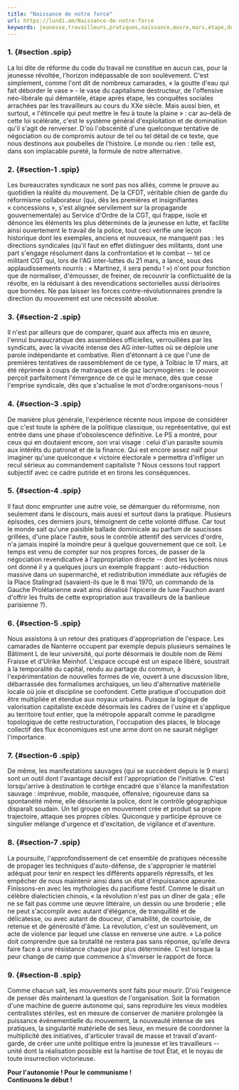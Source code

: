 ```yaml
---
title: "Naissance de notre force"
url: https://lundi.am/Naissance-de-notre-force
keywords: jeunesse,travailleurs,pratiques,naissance,œuvre,mars,étape,dune,cest,travail,mouvement
---
```

### 1. {#section .spip}

La loi dite de réforme du code du travail ne constitue en aucun cas, pour la jeunesse révoltée, l'horizon indépassable de son soulèvement. C'est simplement, comme l'ont dit de nombreux camarades, « la goutte d'eau qui fait déborder le vase » - le vase du capitalisme destructeur, de l'offensive néo-libérale qui démantèle, étape après étape, les conquêtes sociales arrachées par les travailleurs au cours du XXe siècle. Mais aussi bien, et surtout, « l'étincelle qui peut mettre le feu à toute la plaine » : car au-delà de cette loi scélérate, c'est le système général d'exploitation et de domination qu'il s'agit de renverser. D'où l'obscénité d'une quelconque tentative de négociation ou de compromis autour de tel ou tel détail de ce texte, que nous destinons aux poubelles de l'histoire. Le monde ou rien : telle est, dans son implacable pureté, la formule de notre alternative.

### 2. {#section-1 .spip}

Les bureaucrates syndicaux ne sont pas nos alliés, comme le prouve au quotidien la réalité du mouvement. De la CFDT, véritable chien de garde du réformisme collaborateur (qui, dès les premières et insignifiantes « concessions », s'est alignée servilement sur la propagande gouvernementale) au Service d'Ordre de la CGT, qui frappe, isole et dénonce les éléments les plus déterminés de la jeunesse en lutte, et facilite ainsi ouvertement le travail de la police, tout ceci vérifie une leçon historique dont les exemples, anciens et nouveaux, ne manquent pas : les directions syndicales (qu'il faut en effet distinguer des militants, dont une part s'engage résolument dans la confrontation et le combat -- tel ce militant CGT qui, lors de l'AG inter-luttes du 21 mars, a lancé, sous des applaudissements nourris : « Martinez, il sera pendu ! ») n'ont pour fonction que de normaliser, d'émousser, de freiner, de recouvrir la conflictualité de la révolte, en la réduisant à des revendications sectorielles aussi dérisoires que bornées. Ne pas laisser les forces contre-révolutionnaires prendre la direction du mouvement est une nécessité absolue.

### 3. {#section-2 .spip}

Il n'est par ailleurs que de comparer, quant aux affects mis en œuvre, l'ennui bureaucratique des assemblées officielles, verrouillées par les syndicats, avec la vivacité intense des AG inter-luttes où se déploie une parole indépendante et combative. Rien d'étonnant à ce que l'une de premières tentatives de rassemblement de ce type, à Tolbiac le 17 mars, ait été réprimée à coups de matraques et de gaz lacrymogènes : le pouvoir perçoit parfaitement l'émergence de ce qui le menace, dès que cesse l'emprise syndicale, dès que s'actualise le mot d'ordre:organisons-nous !

### 4. {#section-3 .spip}

De manière plus générale, l'expérience récente nous impose de considérer que c'est toute la sphère de la politique classique, ou représentative, qui est entrée dans une phase d'obsolescence définitive. Le PS a montré, pour ceux qui en doutaient encore, son vrai visage : celui d'un parasite soumis aux intérêts du patronat et de la finance. Qui est encore assez naïf pour imaginer qu'une quelconque « victoire électorale » permettra d'infliger un recul sérieux au commandement capitaliste ? Nous cessons tout rapport subjectif avec ce cadre putride et en tirons les conséquences.

### 5. {#section-4 .spip}

Il faut donc emprunter une autre voie, se démarquer du réformisme, non seulement dans le discours, mais aussi et surtout dans la pratique. Plusieurs épisodes, ces derniers jours, témoignent de cette volonté diffuse. Car tout le monde sait qu'une paisible ballade dominicale au parfum de saucisses grillées, d'une place l'autre, sous le contrôle attentif des services d'ordre, n'a jamais inspiré la moindre peur à quelque gouvernement que ce soit. Le temps est venu de compter sur nos propres forces, de passer de la négociation revendicative à l'appropriation directe -- dont les lycéens nous ont donné il y a quelques jours un exemple frappant : auto-réduction massive dans un supermarché, et redistribution immédiate aux réfugiés de la Place Stalingrad (savaient-ils que le 8 mai 1970, un commando de la Gauche Prolétarienne avait ainsi dévalisé l'épicerie de luxe Fauchon avant d'offrir les fruits de cette expropriation aux travailleurs de la banlieue parisienne ?).

### 6. {#section-5 .spip}

Nous assistons à un retour des pratiques d'appropriation de l'espace. Les camarades de Nanterre occupent par exemple depuis plusieurs semaines le Bâtiment L de leur université, qui porte désormais le double nom de Rémi Fraisse et d'Ulrike Meinhof. L'espace occupé est un espace libéré, soustrait à la temporalité du capital, rendu au partage du commun, à l'expérimentation de nouvelles formes de vie, ouvert à une discussion libre, débarrassée des formalismes archaïques, un lieu d'alternative matérielle locale où joie et discipline se confondent. Cette pratique d'occupation doit être multipliée et étendue aux noyaux urbains. Puisque la logique de valorisation capitaliste excède désormais les cadres de l'usine et s'applique au territoire tout entier, que la métropole apparaît comme le paradigme topologique de cette restructuration, l'occupation des places, le blocage collectif des flux économiques est une arme dont on ne saurait négliger l'importance.

### 7. {#section-6 .spip}

De même, les manifestations sauvages (qui se succèdent depuis le 9 mars) sont un outil dont l'avantage décisif est l'appropriation de l'initiative. C'est lorsqu'arrive à destination le cortège encadré que s'élance la manifestation sauvage : imprévue, mobile, masquée, offensive, rigoureuse dans sa spontanéité même, elle désoriente la police, dont le contrôle géographique disparaît soudain. Un tel groupe en mouvement crée et produit sa propre trajectoire, attaque ses propres cibles. Quiconque y participe éprouve ce singulier mélange d'urgence et d'excitation, de vigilance et d'aventure.

### 8. {#section-7 .spip}

La poursuite, l'approfondissement de cet ensemble de pratiques nécessite de propager les techniques d'auto-défense, de s'approprier le matériel adéquat pour tenir en respect les différents appareils répressifs, et les empêcher de nous maintenir ainsi dans un état d'impuissance apeurée. Finissons-en avec les mythologies du pacifisme festif. Comme le disait un célèbre dialecticien chinois, « la révolution n'est pas un dîner de gala ; elle ne se fait pas comme une œuvre littéraire, un dessin ou une broderie ; elle ne peut s'accomplir avec autant d'élégance, de tranquillité et de délicatesse, ou avec autant de douceur, d'amabilité, de courtoisie, de retenue et de générosité d'âme. La révolution, c'est un soulèvement, un acte de violence par lequel une classe en renverse une autre. » La police doit comprendre que sa brutalité ne restera pas sans réponse, qu'elle devra faire face à une résistance chaque jour plus déterminée. C'est lorsque la peur change de camp que commence à s'inverser le rapport de force.

### 9. {#section-8 .spip}

Comme chacun sait, les mouvements sont faits pour mourir. D'où l'exigence de penser dès maintenant la question de l'organisation. Soit la formation d'une machine de guerre autonome qui, sans reproduire les vieux modèles centralistes stériles, est en mesure de conserver de manière prolongée la puissance événementielle du mouvement, la nouveauté intense de ses pratiques, la singularité matérielle de ses lieux, en mesure de coordonner la multiplicité des initiatives, d'articuler travail de masse et travail d'avant-garde, de créer une unité politique entre la jeunesse et les travailleurs -- unité dont la réalisation possible est la hantise de tout État, et le noyau de toute insurrection victorieuse.

**Pour l'autonomie ! Pour le communisme !\
Continuons le début !**
